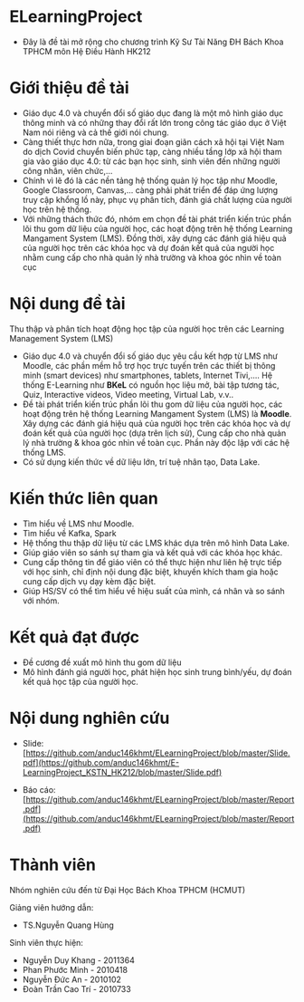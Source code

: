 # ELearningProject

- Đây là đề tài mở rộng cho chương trình Kỹ Sư Tài Năng ĐH Bách Khoa TPHCM môn Hệ Điều Hành HK212 

# Giới thiệu đề tài

- Giáo dục 4.0 và chuyển đổi số giáo dục đang là một mô hình giáo dục thông minh và có những
thay đổi rất lớn trong công tác giáo dục ở Việt Nam nói riêng và cả thế giới nói chung.
- Càng thiết thực hơn nữa, trong giai đoạn giãn cách xã
hội tại Việt Nam do dịch Covid chuyển biến phức tạp, càng nhiều tầng lớp xã hội tham gia vào
giáo dục 4.0: từ các bạn học sinh, sinh viên đến những người công nhân, viên chức,...
- Chính vì lẽ đó là các nền tảng hệ thống quản lý học tập như Moodle, Google Classroom,
Canvas,... càng phải phát triển để đáp ứng lượng truy cập khổng lồ này, phục vụ phân tích, đánh
giá chất lượng của người học trên hệ thống.
- Với những thách thức đó, nhóm em chọn đề tài phát triển kiến trúc phần lõi thu gom dữ liệu
của người học, các hoạt động trên hệ thống Learning Mangament System (LMS). Đồng thời, xây
dựng các đánh giá hiệu quả của người học trên các khóa học và dự đoán kết quả của người học nhằm 
cung cấp cho nhà quản lý nhà trường và khoa góc nhìn về toàn cục
 
# Nội dung đề tài
 
Thu thập và phân tích hoạt động học tập của người học trên các Learning Management System (LMS)
- Giáo dục 4.0 và chuyển đổi số giáo dục yêu cầu kết hợp từ LMS như Moodle, các phần mềm hỗ trợ học trực tuyến trên các thiết bị thông minh (smart devices) như smartphones, tablets, Internet Tivi,…. Hệ thống E-Learning như **BKeL** có nguồn học liệu mở, bài tập tương tác, Quiz, Interactive videos, Video meeting, Virtual Lab, v.v..
- Đề tài phát triển kiến trúc phần lõi thu gom dữ liệu của người học, các hoạt động trên hệ thống Learning Mangament System (LMS) là **Moodle**. Xây dựng các đánh giá hiệu quả của người học trên các khóa học và dự đoán kết quả của người học (dựa trên lịch sử), Cung cấp cho nhà quản lý nhà trường & khoa góc nhìn về toàn cục. Phần này độc lập với các hệ thống LMS.
- Có sử dụng kiến thức về dữ liệu lớn, trí tuệ nhân tạo, Data Lake.
 
# Kiến thức liên quan
 
- Tìm hiểu về LMS như Moodle.
- Tìm hiểu về Kafka, Spark
- Hệ thống thu thập dữ liệu từ các LMS khác dựa trên mô hình Data Lake.
- Giúp giáo viên so sánh sự tham gia và kết quả với các khóa học khác.
- Cung cấp thông tin để giáo viên có thể thực hiện như liên hệ trực tiếp với học sinh, chỉ định nội dung đặc biệt, khuyến khích tham gia hoặc cung cấp dịch vụ dạy kèm đặc biệt.
- Giúp HS/SV có thể tìm hiểu về hiệu suất của mình, cá nhân và so sánh với nhóm.

# Kết quả đạt được
- Đề cương đề xuất mô hình thu gom dữ liệu
- Mô hình đánh giá người học, phát hiện học sinh trung bình/yếu, dự đoán kết quả học tập của người học.

# Nội dung nghiên cứu

- Slide: [https://github.com/anduc146khmt/ELearningProject/blob/master/Slide.pdf](https://github.com/anduc146khmt/E-LearningProject_KSTN_HK212/blob/master/Slide.pdf)

- Báo cáo:  [https://github.com/anduc146khmt/ELearningProject/blob/master/Report.pdf](https://github.com/anduc146khmt/ELearningProject/blob/master/Report.pdf)

# Thành viên
Nhóm nghiên cứu đến từ Đại Học Bách Khoa TPHCM (HCMUT)

Giảng viên hướng dẫn: 
- TS.Nguyễn Quang Hùng

Sinh viên thực hiện:
- Nguyễn Duy Khang - 2011364
- Phan Phước Minh - 2010418       
- Nguyễn Đức An - 2010102    
- Đoàn Trần Cao Trí - 2010733

